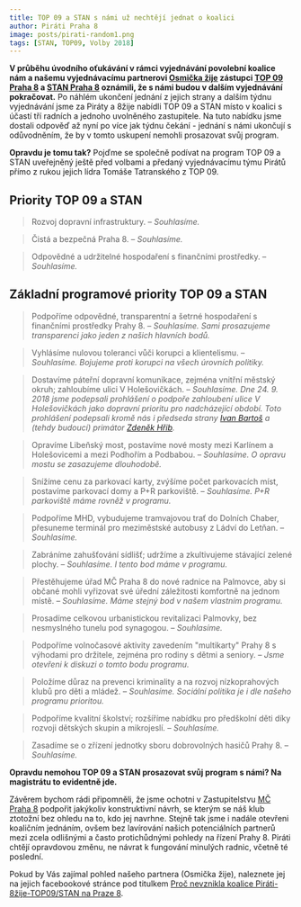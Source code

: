 ```yaml
---
title: TOP 09 a STAN s námi už nechtějí jednat o koalici
author: Piráti Praha 8
image: posts/pirati-random1.png
tags: [STAN, TOP09, Volby 2018]
---
```


**V průběhu úvodního oťukávání v rámci vyjednávání povolební koalice nám a našemu vyjednávacímu partnerovi [Osmička žije](https://www.facebook.com/8zije/) zástupci [TOP 09 Praha 8](https://www.facebook.com/top09.praha8/) a [STAN Praha 8](https://www.facebook.com/stanPraha8/) oznámili, že s námi budou v dalším vyjednávání pokračovat.** Po náhlém ukončení jednání z jejich strany a dalším týdnu vyjednávání jsme za Piráty a 8žije nabídli TOP 09 a STAN místo v koalici s účastí tří radních a jednoho uvolněného zastupitele. Na tuto nabídku jsme dostali odpověď až nyní po více jak týdnu čekání - jednání s námi ukončují s odůvodněním, že by v tomto uskupení nemohli prosazovat svůj program.

**Opravdu je tomu tak?** Pojďme se společně podívat na program TOP 09 a STAN uveřejněný ještě před volbami a předaný vyjednávacímu týmu Pirátů přímo z rukou jejich lídra Tomáše Tatranského z TOP 09.

## Priority TOP 09 a STAN

>Rozvoj dopravní infrastruktury. – *Souhlasíme.*

>Čistá a bezpečná Praha 8. – *Souhlasíme.*

>Odpovědné a udržitelné hospodaření s finančními prostředky. – *Souhlasíme.*

## Základní programové priority TOP 09 a STAN

>Podpoříme odpovědné, transparentní a šetrné hospodaření s finančními prostředky Prahy 8. – *Souhlasíme. Sami prosazujeme transparenci jako jeden z našich hlavních bodů.*

>Vyhlásíme nulovou toleranci vůči korupci a klientelismu. – *Souhlasíme. Bojujeme proti korupci na všech úrovních politiky.*

>Dostavíme páteřní dopravní komunikace, zejména vnitřní městský okruh; zahloubíme ulici V Holešovičkách. – *Souhlasíme. Dne 24. 9. 2018 jsme podepsali prohlášení o podpoře zahloubení ulice V Holešovičkách jako dopravní prioritu pro nadcházející období. Toto prohlášení podepsali kromě nás i předseda strany [Ivan Bartoš](https://www.facebook.com/Ivan-Bartoš-400479656748554/) a (tehdy budoucí) primátor [Zdeněk Hřib](https://www.facebook.com/zdenek.hrib).*

>Opravíme Libeňský most, postavíme nové mosty mezi Karlínem a Holešovicemi a mezi Podhořím a Podbabou. – *Souhlasíme. O opravu mostu se zasazujeme dlouhodobě.*

>Snížíme cenu za parkovací karty, zvýšíme počet parkovacích míst, postavíme parkovací domy a P+R parkoviště. – *Souhlasíme. P+R parkoviště máme rovněž v programu.*

>Podpoříme MHD, vybudujeme tramvajovou trať do Dolních Chaber, přesuneme terminál pro meziměstské autobusy z Ládví do Letňan. – *Souhlasíme.*

>Zabráníme zahušťování sídlišť; udržíme a zkultivujeme stávající zelené plochy. – *Souhlasíme. I tento bod máme v programu.*

>Přestěhujeme úřad MČ Praha 8 do nové radnice na Palmovce, aby si občané mohli vyřizovat své úřední záležitosti komfortně na jednom místě. – *Souhlasíme. Máme stejný bod v našem vlastním programu.*

>Prosadíme celkovou urbanistickou revitalizaci Palmovky, bez nesmyslného tunelu pod synagogou. – *Souhlasíme.*

>Podpoříme volnočasové aktivity zavedením "multikarty" Prahy 8 s výhodami pro držitele, zejména pro rodiny s dětmi a seniory. – *Jsme otevřeni k diskuzi o tomto bodu programu.*

>Položíme důraz na prevenci kriminality a na rozvoj nízkoprahových klubů pro děti a mládež. – *Souhlasíme. Sociální politika je i dle našeho programu prioritou.*

>Podpoříme kvalitní školství; rozšíříme nabídku pro předškolní děti díky rozvoji dětských skupin a mikrojeslí. – *Souhlasíme.*

>Zasadíme se o zřízení jednotky sboru dobrovolných hasičů Prahy 8. – *Souhlasíme.*

**Opravdu nemohou TOP 09 a STAN prosazovat svůj program s námi? Na magistrátu to evidentně jde.**

Závěrem bychom rádi připomněli, že jsme ochotni v Zastupitelstvu [MČ Praha 8](https://www.facebook.com/mcpraha8/) podpořit jakýkoliv konstruktivní návrh, se kterým se náš klub ztotožní bez ohledu na to, kdo jej navrhne. Stejně tak jsme i nadále otevřeni koaličním jednáním, ovšem bez lavírování našich potenciálních partnerů mezi zcela odlišnými a často protichůdnými pohledy na řízení Prahy 8. Piráti chtějí opravdovou změnu, ne návrat k fungování minulých radnic, včetně té poslední.

Pokud by Vás zajímal pohled našeho partnera (Osmička žije), naleznete jej na jejich facebookové stránce pod titulkem [Proč nevznikla koalice Piráti-8žije-TOP09/STAN na Praze 8](https://www.facebook.com/8zije/posts/2125894890995733).
